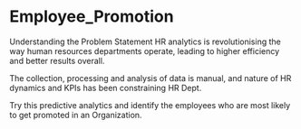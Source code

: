 # Employee_Promotion

Understanding the Problem Statement
HR analytics is revolutionising the way human resources departments operate, leading to higher efficiency and better results overall.

The collection, processing and analysis of data is manual, and nature of HR dynamics and KPIs has been constraining HR Dept.

Try this predictive analytics and identify the employees who are most likely to get promoted in an Organization.

